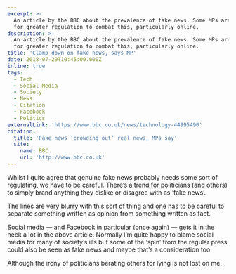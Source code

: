 ```yaml
---
excerpt: >-
  An article by the BBC about the prevalence of fake news. Some MPs are calling
  for greater regulation to combat this, particularly online.
description: >-
  An article by the BBC about the prevalence of fake news. Some MPs are calling
  for greater regulation to combat this, particularly online.
title: 'Clamp down on fake news, says MP'
date: 2018-07-29T10:45:00.000Z
inline: true
tags:
  - Tech
  - Social Media
  - Society
  - News
  - Citation
  - Facebook
  - Politics
externalLink: 'https://www.bbc.co.uk/news/technology-44995490'
citation:
  title: 'Fake news ‘crowding out’ real news, MPs say'
  site:
    name: BBC
    url: 'http://www.bbc.co.uk'
---
```

Whilst I quite agree that genuine fake news probably needs some sort of regulating, we have to be careful. There’s a trend for politicians (and others) to simply brand anything they dislike or disagree with as ‘fake news’.

The lines are very blurry with this sort of thing and one has to be careful to separate something written as opinion from something written as fact.

Social media — and Facebook in particular (once again) — gets it in the neck a lot in the above article. Normally I’m quite happy to blame social media for many of society’s ills but some of the ‘spin’ from the regular press could also be seen as fake news and maybe that’s a consideration too.

Although the irony of politicians berating others for lying is not lost on me.



